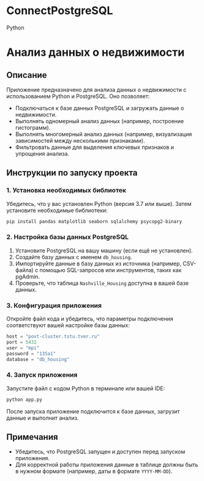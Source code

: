 # ConnectPostgreSQL
Python
# Анализ данных о недвижимости

## Описание
Приложение предназначено для анализа данных о недвижимости с использованием Python и PostgreSQL. Оно позволяет:

- Подключаться к базе данных PostgreSQL и загружать данные о недвижимости.
- Выполнять одномерный анализ данных (например, построение гистограмм).
- Выполнять многомерный анализ данных (например, визуализация зависимостей между несколькими признаками).
- Фильтровать данные для выделения ключевых признаков и упрощения анализа.

## Инструкции по запуску проекта

### 1. Установка необходимых библиотек
Убедитесь, что у вас установлен Python (версия 3.7 или выше). Затем установите необходимые библиотеки:

```bash
pip install pandas matplotlib seaborn sqlalchemy psycopg2-binary
```

### 2. Настройка базы данных PostgreSQL

1. Установите PostgreSQL на вашу машину (если ещё не установлен).
2. Создайте базу данных с именем `db_housing`.
3. Импортируйте данные в базу данных из источника (например, CSV-файла) с помощью SQL-запросов или инструментов, таких как pgAdmin.
4. Проверьте, что таблица `Nashville_Housing` доступна в вашей базе данных.

### 3. Конфигурация приложения
Откройте файл кода и убедитесь, что параметры подключения соответствуют вашей настройке базы данных:

```python
host = "povt-cluster.tstu.tver.ru"
port = 5432
user = "mpi"
password = "135a1"
database = "db_housing"
```

### 4. Запуск приложения
Запустите файл с кодом Python в терминале или вашей IDE:

```bash
python app.py
```

После запуска приложение подключится к базе данных, загрузит данные и выполнит анализ.

## Примечания
- Убедитесь, что PostgreSQL запущен и доступен перед запуском приложения.
- Для корректной работы приложения данные в таблице должны быть в нужном формате (например, даты в формате `YYYY-MM-DD`).
